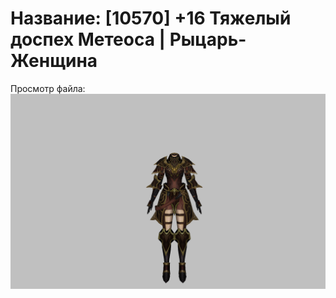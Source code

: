 # Название: [10570] +16 Тяжелый доспех Метеоса | Рыцарь-Женщина

Просмотр файла:
![p010030.png](p010030.png)